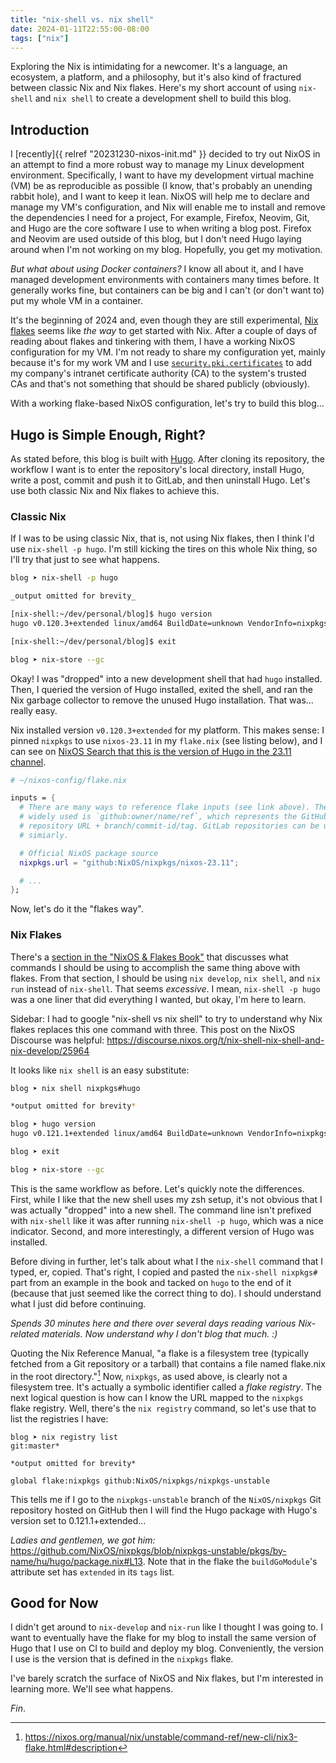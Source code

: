 ```yaml
---
title: "nix-shell vs. nix shell"
date: 2024-01-11T22:55:00-08:00
tags: ["nix"]
---
```


Exploring the Nix is intimidating for a newcomer.
It's a language, an ecosystem, a platform, and a philosophy,
but it's also kind of fractured between classic Nix and Nix flakes.
Here's my short account of using `nix-shell` and `nix shell` to create a development shell to build this blog.

<!--more-->

## Introduction

I [recently]{{ relref "20231230-nixos-init.md" }} decided to try out NixOS in an attempt to find a more robust way to manage my Linux development environment.
Specifically, I want to have my development virtual machine (VM) be as reproducible as possible (I know, that's probably an unending rabbit hole),
and I want to keep it lean.
NixOS will help me to declare and manage my VM's configuration, and
Nix will enable me to install and remove the dependencies I need for a project,
For example, Firefox, Neovim, Git, and Hugo are the core software I use to when writing a blog post.
Firefox and Neovim are used outside of this blog, but I don't need Hugo laying around when I'm not working on my blog.
Hopefully, you get my motivation.

_But what about using Docker containers?_
I know all about it, and I have managed development environments with containers many times before.
It generally works fine, but containers can be big and I can't (or don't want to) put my whole VM in a container.

It's the beginning of 2024 and, even though they are still experimental, [Nix flakes](https://nixos.wiki/index.php?title=Flakes) seems like _the way_ to get started with Nix.
After a couple of days of reading about flakes and tinkering with them, I have a working NixOS configuration for my VM.
I'm not ready to share my configuration yet, mainly because it's for my work VM and I use [`security.pki.certificates`](https://search.nixos.org/options?channel=23.11&show=security.pki.certificates) to add my company's intranet certificate authority (CA) to the system's trusted CAs and that's not something that should be shared publicly (obviously).

With a working flake-based NixOS configuration, let's try to build this blog...

## Hugo is Simple Enough, Right?

As stated before,
this blog is built with [Hugo](https://gohugo.io/).
After cloning its repository,
the workflow I want is
to enter the repository's local directory,
install Hugo,
write a post,
commit and push it to GitLab,
and then uninstall Hugo.
Let's use both classic Nix and Nix flakes to achieve this.

### Classic Nix

If I was to be using classic Nix, that is, not using Nix flakes, then I think I'd use `nix-shell -p hugo`.
I'm still kicking the tires on this whole Nix thing, so I'll try that just to see what happens.

```bash
blog ➤ nix-shell -p hugo

_output omitted for brevity_

[nix-shell:~/dev/personal/blog]$ hugo version
hugo v0.120.3+extended linux/amd64 BuildDate=unknown VendorInfo=nixpkgs

[nix-shell:~/dev/personal/blog]$ exit

blog ➤ nix-store --gc
```

Okay!
I was "dropped" into a new development shell that had `hugo` installed.
Then,
I queried the version of Hugo installed,
exited the shell,
and ran the Nix garbage collector to remove the unused Hugo installation.
That was... really easy.

Nix installed version `v0.120.3+extended` for my platform.
This makes sense:
I pinned `nixpkgs` to use `nixos-23.11` in my `flake.nix` (see listing below),
and I can see on [NixOS Search that this is the version of Hugo in the 23.11 channel](https://search.nixos.org/packages?channel=23.11).

```nix
# ~/nixos-config/flake.nix

inputs = {
  # There are many ways to reference flake inputs (see link above). The most
  # widely used is `github:owner/name/ref`, which represents the GitHub
  # repository URL + branch/commit-id/tag. GitLab repositories can be used
  # simiarly.

  # Official NixOS package source
  nixpkgs.url = "github:NixOS/nixpkgs/nixos-23.11";

  # ...
};
```

Now, let's do it the "flakes way".

### Nix Flakes

There's a [section in the "NixOS & Flakes Book"](https://nixos-and-flakes.thiscute.world/nixos-with-flakes/introduction-to-flakes#nix-flakes-and-classic-nix) that discusses what commands I should be using to accomplish the same thing above with flakes.
From that section, I should be using `nix develop`, `nix shell`, and `nix run` instead of `nix-shell`.
That seems _excessive_.
I mean, `nix-shell -p hugo` was a one liner that did everything I wanted, but okay, I'm here to learn.

Sidebar: I had to google "nix-shell vs nix shell" to try to understand why Nix flakes replaces this one command with three.
This post on the NixOS Discourse was helpful:
<https://discourse.nixos.org/t/nix-shell-nix-shell-and-nix-develop/25964>

It looks like `nix shell` is an easy substitute:

```bash
blog ➤ nix shell nixpkgs#hugo

*output omitted for brevity*

blog ➤ hugo version
hugo v0.121.1+extended linux/amd64 BuildDate=unknown VendorInfo=nixpkgs

blog ➤ exit

blog ➤ nix-store --gc
```

This is the same workflow as before.
Let's quickly note the differences.
First,
while I like that the new shell uses my zsh setup,
it's not obvious that I was actually "dropped" into a new shell.
The command line isn't prefixed with `nix-shell` like it was after running `nix-shell -p hugo`,
which was a nice indicator.
Second, and more interestingly, a different version of Hugo was installed.

Before diving in further, let's talk about what I the `nix-shell` command that I typed, er, copied.
That's right, I copied and pasted the `nix-shell nixpkgs#` part from an example in the book and tacked on `hugo` to the end of it
(because that just seemed like the correct thing to do).
I should understand what I just did before continuing.

*Spends 30 minutes here and there over several days reading various Nix-related materials.*
*Now understand why I don't blog that much. :)*

Quoting the Nix Reference Manual,
"a flake is a filesystem tree (typically fetched from a Git repository or a tarball) that contains a file named flake.nix in the root directory."[^1]
Now, `nixpkgs`, as used above, is clearly not a filesystem tree.
It's actually a symbolic identifier called a _flake registry_.
The next logical question is how can I know the URL mapped to the `nixpkgs` flake registry.
Well, there's the `nix registry` command, so let's use that to list the registries I have:

```shell
blog ➤ nix registry list                                                                                                                                                          git:master*

*output omitted for brevity*

global flake:nixpkgs github:NixOS/nixpkgs/nixpkgs-unstable
```

This tells me
if I go to the `nixpkgs-unstable` branch of the `NixOS/nixpkgs` Git repository hosted on GitHub
then I will find the Hugo package with Hugo's version set to 0.121.1+extended...

*Ladies and gentlemen, we got him:*
<https://github.com/NixOS/nixpkgs/blob/nixpkgs-unstable/pkgs/by-name/hu/hugo/package.nix#L13>.
Note that in the flake the `buildGoModule`'s attribute set has `extended` in its `tags` list.

## Good for Now

I didn't get around to `nix-develop` and `nix-run` like I thought I was going to.
I want to eventually have the flake for my blog to install the same version of Hugo that I use on CI to build and deploy my blog.
Conveniently, the version I use is the version that is defined in the `nixpkgs` flake.

I've barely scratch the surface of NixOS and Nix flakes, but I'm interested in learning more.
We'll see what happens.

_Fin_.

<!-- Footnotes -->
[^1]: https://nixos.org/manual/nix/unstable/command-ref/new-cli/nix3-flake.html#description

